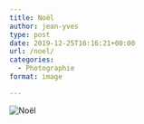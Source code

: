```yaml
---
title: Noël
author: jean-yves
type: post
date: 2019-12-25T16:16:21+00:00
url: /noel/
categories:
  - Photographie
format: image

---
```

![Noël](./dsc9392.jpg)